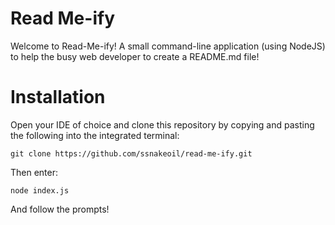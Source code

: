 # Read Me-ify
Welcome to Read-Me-ify! A small command-line application (using NodeJS) to help the busy web developer to create a README.md file!

# Installation
Open your IDE of choice and clone this repository by copying and pasting the following into the integrated terminal:

```git clone https://github.com/ssnakeoil/read-me-ify.git```

Then enter:

```node index.js```

And follow the prompts!
